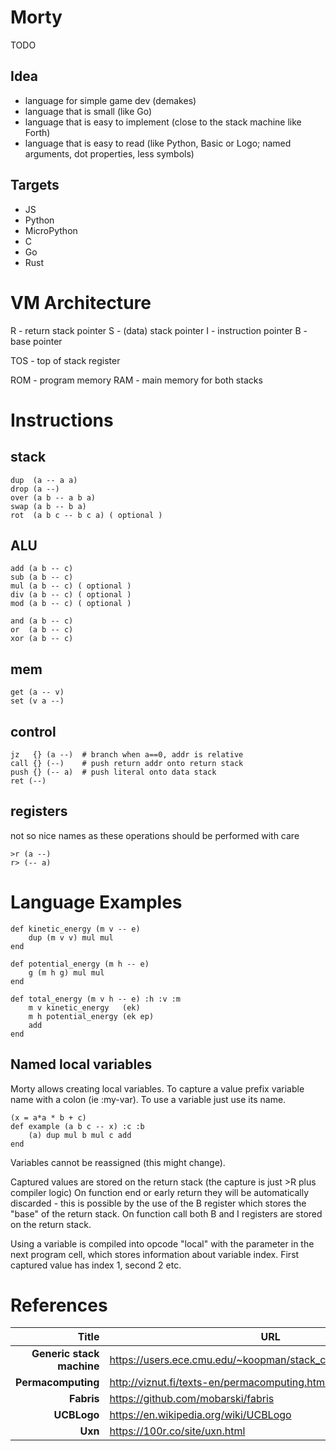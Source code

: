 # Morty

TODO

## Idea

- language for simple game dev (demakes)
- language that is small (like Go)
- language that is easy to implement (close to the stack machine like Forth)
- language that is easy to read (like Python, Basic or Logo; named arguments, dot properties, less symbols)

## Targets

- JS
- Python
- MicroPython
- C
- Go
- Rust

# VM Architecture

R - return stack pointer
S - (data) stack pointer
I - instruction pointer
B - base pointer

TOS - top of stack register

ROM - program memory
RAM - main memory for both stacks

# Instructions

## stack

```
dup  (a -- a a)
drop (a --)
over (a b -- a b a)
swap (a b -- b a)
rot  (a b c -- b c a) ( optional )
```

## ALU

```
add (a b -- c)
sub (a b -- c)
mul (a b -- c) ( optional )
div (a b -- c) ( optional )
mod (a b -- c) ( optional )

and (a b -- c)
or  (a b -- c)
xor (a b -- c)
```

## mem

```
get (a -- v)
set (v a --)
```

## control

```
jz   {} (a --)  # branch when a==0, addr is relative
call {} (--)    # push return addr onto return stack
push {} (-- a)  # push literal onto data stack
ret (--)
```

## registers

not so nice names as these operations should be performed with care

```
>r (a --)
r> (-- a)
```

# Language Examples

```
def kinetic_energy (m v -- e)
    dup (m v v) mul mul
end

def potential_energy (m h -- e)
    g (m h g) mul mul
end

def total_energy (m v h -- e) :h :v :m
    m v kinetic_energy   (ek)
    m h potential_energy (ek ep)
    add
end
```

## Named local variables

Morty allows creating local variables.
To capture a value prefix variable name with a colon (ie :my-var).
To use a variable just use its name. 

```
(x = a*a * b + c)
def example (a b c -- x) :c :b
    (a) dup mul b mul c add
end
```
Variables cannot be reassigned (this might change).

Captured values are stored on the return stack (the capture is just >R plus compiler logic)
On function end or early return they will be automatically discarded - this is possible
by the use of the B register which stores the "base" of the return stack.
On function call both B and I registers are stored on the return stack.

Using a variable is compiled into opcode "local" with the parameter in the next program cell, which stores information about variable index.
First captured value has index 1, second 2 etc.


# References

|                     Title | URL                                                            |
| ------------------------: | -------------------------------------------------------------- |
| **Generic stack machine** | https://users.ece.cmu.edu/~koopman/stack_computers/sec3_2.html |
|        **Permacomputing** | http://viznut.fi/texts-en/permacomputing.html                  |
|                **Fabris** | https://github.com/mobarski/fabris                             |
|                **UCBLogo**| https://en.wikipedia.org/wiki/UCBLogo                          |
|                   **Uxn** | https://100r.co/site/uxn.html                                  |

[//]: # (online .md editor: https://markdown-editor.github.io/ )
